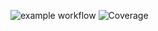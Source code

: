 ![example workflow](https://github.com/LittleRed945/cli-test-case/actions/workflows/main.yml/badge.svg)
![Coverage](https://byob.yarr.is/GravityNtut/cli-test-case/coverage)